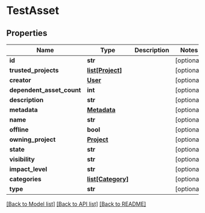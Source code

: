 # TestAsset

## Properties
Name | Type | Description | Notes
------------ | ------------- | ------------- | -------------
**id** | **str** |  | [optional] 
**trusted_projects** | [**list[Project]**](Project.md) |  | [optional] 
**creator** | [**User**](User.md) |  | [optional] 
**dependent_asset_count** | **int** |  | [optional] 
**description** | **str** |  | [optional] 
**metadata** | [**Metadata**](Metadata.md) |  | [optional] 
**name** | **str** |  | [optional] 
**offline** | **bool** |  | [optional] 
**owning_project** | [**Project**](Project.md) |  | [optional] 
**state** | **str** |  | [optional] 
**visibility** | **str** |  | [optional] 
**impact_level** | **str** |  | [optional] 
**categories** | [**list[Category]**](Category.md) |  | [optional] 
**type** | **str** |  | [optional] 

[[Back to Model list]](../README.md#documentation-for-models) [[Back to API list]](../README.md#documentation-for-api-endpoints) [[Back to README]](../README.md)


